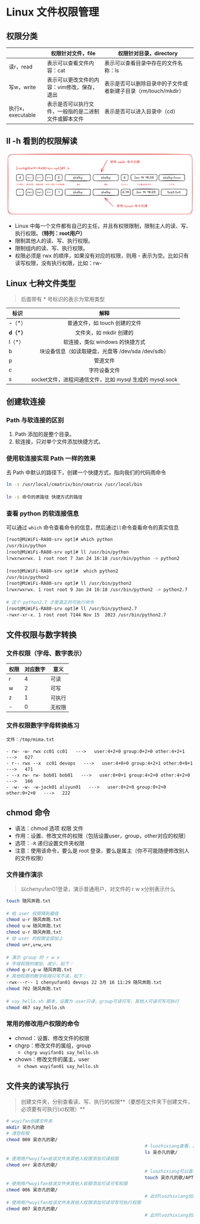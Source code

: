 # Linux 文件权限管理

## 权限分类

|                   | 权限针对文件，file                                   | 权限针对目录，directory                                      |
| ----------------- | ---------------------------------------------------- | ------------------------------------------------------------ |
| 读r，read         | 表示可以查看文件内容：cat                            | 表示可以查看目录中存在的文件名称：ls                         |
| 写w，write        | 表示可以更改文件的内容：vim修改，保存，退出          | 表示是否可以删除目录中的子文件或者新建子目录（rm/touch/mkdir） |
| 执行x，executable | 表示是否可以执行文件，一般指的是二进制文件或脚本文件 | 表示是否可以进入目录中（cd）                                 |

## ll -h 看到的权限解读

<img src="./assets/image-20250121112749613.png" alt="image-20250121112749613"  />

- Linux 中每一个文件都有自己的主任，并且有权限限制，限制主人的读、写、执行权限。**（特列：root用户）**
- 限制其他人的读、写、执行权限。
- 限制组内的读、写、执行权限。
- 权限必须是 rwx 的顺序，如果没有对应的权限，则用 - 表示为空。比如只有读写权限，没有执行权限，比如：rw-

## Linux 七种文件类型

> 后面带有 * 号标识的表示为常用类型

| 标识       |                           解释                           |
| ---------- | :------------------------------------------------------: |
| **-**（*） |              普通文件，如 touch 创建的文件               |
| **d（*）** |                 文件夹，如 mkdir 创建的                  |
| l（*）     |             软连接，类似 windows 的快捷方式              |
| b          |   块设备信息（如读取硬盘，光盘等 /dev/sda  /dev/sdb）    |
| p          |                         管道文件                         |
| c          |                       字符设备文件                       |
| s          | socket文件，进程间通信文件，比如 mysql 生成的 mysql.sock |

## 创建软连接

### Path 与软连接的区别

1. Path 添加的是整个目录。
2. 软连接，只对单个文件添加快捷方式。

### 使用软连接实现 Path 一样的效果

去 Path 中默认的路径下，创建一个快捷方式，指向我们的代码雨命令

```bash
ln -s /usr/local/cmatrix/bin/cmatrix /usr/local/bin

ln -s 命令的原路径 快捷方式的路径
```

### 查看 python 的软连接信息

可以通过 `which` 命令查看命令的信息，然后通过`ll`命令查看命令的真实信息

```bash
[root@MiWiFi-RA80-srv opt]# which python
/usr/bin/python
[root@MiWiFi-RA80-srv opt]# ll /usr/bin/python
lrwxrwxrwx. 1 root root 7 Jan 24 16:18 /usr/bin/python -> python2

[root@MiWiFi-RA80-srv opt]#  which python2
/usr/bin/python2
[root@MiWiFi-RA80-srv opt]# ll /usr/bin/python2
lrwxrwxrwx. 1 root root 9 Jan 24 16:18 /usr/bin/python2 -> python2.7

# 这个 python2.7 才是真正的可执行命令
[root@MiWiFi-RA80-srv opt]# ll /usr/bin/python2.7
-rwxr-xr-x. 1 root root 7144 Nov 15  2023 /usr/bin/python2.7
```

## 文件权限与数字转换

### 文件权限（字母、数字表示）

| 权限 | 对应数字 | 意义   |
| ---- | -------- | ------ |
| r    | 4        | 可读   |
| w    | 2        | 可写   |
| z    | 1        | 可执行 |
| -    | 0        | 无权限 |

### 文件权限数字字母转换练习

```
文件：/tmp/mima.txt

- rw- -w- rwx cc01 cc01   --->   user:4+2+0 group:0+2+0 other:4+2+1   --->   627
- r-- rwx --x  cc01 devops   --->   user:4+0+0 group:4+2+1 other:0+0+1   --->   471
- --x rw- rw- bob01 bob01   --->   user:0+0+1 group:4+2+0 other:4+2+0   --->   166
- -w- -w- -w-jack01 aliyun01   --->   user:0+2+0 group:0+2+0 other:0+2+0   --->   222 
```

## chmod 命令

- 语法：chmod 选项 权限 文件
- 作用：设置、修改文件的权限（包括设置user，group，other对应的权限）
- 选项：`-R` 递归设置文件夹权限
- 注意：使用该命令，要么是 root 登录，要么是属主（你不可能随便修改别人的文件权限）

### 文件操作演示

> 以chenyufan01登录，演示普通用户，对文件的 r w x分别表示什么

```bash
touch 随风奔跑.txt

# 给 user 权限降到最低
chmod u-r 随风奔跑.txt
chmod u-w 随风奔跑.txt
chmod u-r 随风奔跑.txt
# 给 user 的权限全部加上
chmod u+r,u+w,u+x

# 演示 group 的 r w x
# 字母权限的增加、减少，如下：
chmod g-r,g-w 随风奔跑.txt
# 其他权限的数字权限只写不读，如下：
-rwx---r-- 1 chenyufan01 devops 22 3月 16 11:29 随风奔跑.txt
chmod 702 随风奔跑.txt

# say_hello.sh 脚本，设置为 user只读，group可读可写，其他人可读可写可执行
chmod 467 say_hello.sh
```

### 常用的修改用户权限的命令

- chmod：设置、修改文件的权限
- chgrp：修改文件的属组，group
  - `chgrp wuyifan01 say_hello.sh`
- chown：修改文件的属主，user
  - `chown wuyifan01 say_hello.sh`

## 文件夹的读写执行

> 创建文件夹，分别查看读、写、执行的权限**（要想在文件夹下创建文件，必须要有可执行(x)权限）**

```bash
# wuyifan创建文件夹
mkdir 吴亦凡的歌
# 清空权限
chmod 000 吴亦凡的歌/
                                                    # luozhixiang查看，提示权限不够
                                                    ls 吴亦凡的歌/
# 使用用户wuyifan给该文件夹其他人权限添加可读权限
chmod o+r 吴亦凡的歌/
													# luozhixiang可以查看文件夹了，他创建一个APT.music会提示无权限
													touch 吴亦凡的歌/APT.music
# 使用用户wuyifan给该文件夹其他人权限添加可读可写权限
chmod 006 吴亦凡的歌/
													# 此时luozhixiang创建APT.music依旧提示无权限，要想可以创建，必须要有x权限
# 使用用户wuyifan给该文件夹其他人权限添加可读可写可执行权限
chmod 007 吴亦凡的歌/
													# 此时luozhixiang创建APT.music，可完成创建
```

